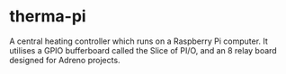 therma-pi
=========

A central heating controller which runs on a Raspberry Pi computer. It utilises a GPIO bufferboard called the Slice of PI/O, and an 8 relay board designed for Adreno projects.
